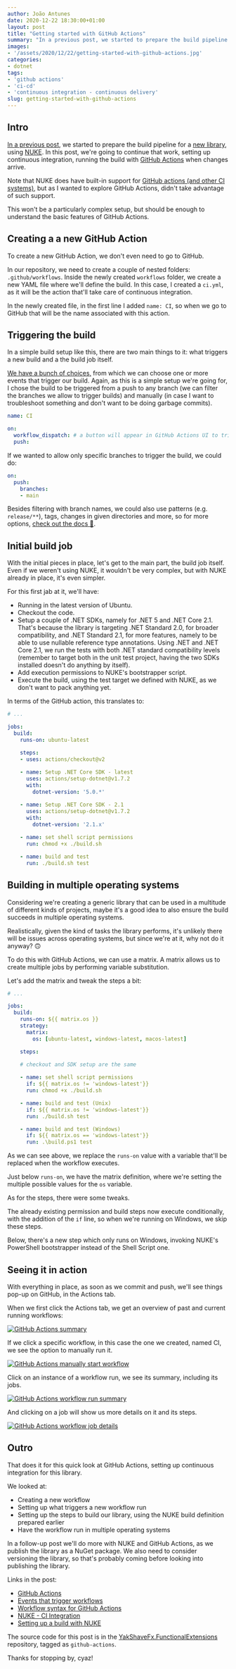 ```yaml
---
author: João Antunes
date: 2020-12-22 18:30:00+01:00
layout: post
title: "Getting started with GitHub Actions"
summary: "In a previous post, we started to prepare the build pipeline for a new library, using NUKE. In this post, we're going to continue that work, setting up continuous integration, running the build with GitHub Actions when changes arrive."
images:
- '/assets/2020/12/22/getting-started-with-github-actions.jpg'
categories:
- dotnet
tags:
- 'github actions'
- 'ci-cd'
- 'continuous integration - continuous delivery'
slug: getting-started-with-github-actions
---
```


## Intro

[In a previous post](https://blog.codingmilitia.com/2020/10/24/2020-10-24-setting-up-a-build-with-nuke/), we started to prepare the build pipeline for a [new library](https://github.com/YakShaveFx/YakShaveFx.FunctionalExtensions), using [NUKE](https://nuke.build/). In this post, we're going to continue that work, setting up continuous integration, running the build with [GitHub Actions](https://github.com/features/actions) when changes arrive.

Note that NUKE does have built-in support for [GitHub actions (and other CI systems)](https://nuke.build/docs/authoring-builds/ci-integration.html), but as I wanted to explore GitHub Actions, didn't take advantage of such support.

This won't be a particularly complex setup, but should be enough to understand the basic features of GitHub Actions.

## Creating a a new GitHub Action

To create a new GitHub Action, we don't even need to go to GitHub.

In our repository, we need to create a couple of nested folders: `.github/workflows`. Inside the newly created `workflows` folder, we create a new YAML file where we'll define the build. In this case, I created a `ci.yml`, as it will be the action that'll take care of continuous integration.

In the newly created file, in the first line I added `name: CI`, so when we go to GitHub that will be the name associated with this action.

## Triggering the build

In a simple build setup like this, there are two main things to it: what triggers a new build and a the build job itself.

[We have a bunch of choices,](https://docs.github.com/en/free-pro-team@latest/actions/reference/events-that-trigger-workflows) from which we can choose one or more events that trigger our build. Again, as this is a simple setup we're going for, I chose the build to be triggered from a push to any branch (we can filter the branches we allow to trigger builds) and manually (in case I want to troubleshoot something and don't want to be doing garbage commits).

```yaml
name: CI

on:
  workflow_dispatch: # a button will appear in GitHub Actions UI to trigger the build
  push:
```

If we wanted to allow only specific branches to trigger the build, we could do:

```yaml
on:
  push:
    branches:
    - main
```

Besides filtering with branch names, we could also use patterns (e.g. `release/**`), tags, changes in given directories and more, so for more options, [check out the docs 🙂](https://docs.github.com/en/free-pro-team@latest/actions/reference/events-that-trigger-workflows).

## Initial build job

With the initial pieces in place, let's get to the main part, the build job itself. Even if we weren't using NUKE, it wouldn't be very complex, but with NUKE already in place, it's even simpler.

For this first jab at it, we'll have:

- Running in the latest version of Ubuntu.
- Checkout the code.
- Setup a couple of .NET SDKs, namely for .NET 5 and .NET Core 2.1. That's because the library is targeting .NET Standard 2.0, for broader compatibility, and .NET Standard 2.1, for more features, namely to be able to use nullable reference type annotations. Using .NET and .NET Core 2.1, we run the tests with both .NET standard compatibility levels (remember to target both in the unit test project, having the two SDKs installed doesn't do anything by itself).
- Add execution permissions to NUKE's bootstrapper script.
- Execute the build, using the test target we defined with NUKE, as we don't want to pack anything yet.

In terms of the GitHub action, this translates to:

```yaml
# ...

jobs:
  build:
    runs-on: ubuntu-latest

    steps:
    - uses: actions/checkout@v2
    
    - name: Setup .NET Core SDK - latest
      uses: actions/setup-dotnet@v1.7.2
      with:
        dotnet-version: '5.0.*'

    - name: Setup .NET Core SDK - 2.1
      uses: actions/setup-dotnet@v1.7.2
      with:
        dotnet-version: '2.1.x'
        
    - name: set shell script permissions
      run: chmod +x ./build.sh

    - name: build and test
      run: ./build.sh test
```

## Building in multiple operating systems

Considering we're creating a generic library that can be used in a multitude of different kinds of projects, maybe it's a good idea to also ensure the build succeeds in multiple operating systems.

Realistically, given the kind of tasks the library performs, it's unlikely there will be issues across operating systems, but since we're at it, why not do it anyway? 🙃

To do this with GitHub Actions, we can use a matrix. A matrix allows us to create multiple jobs by performing variable substitution.

Let's add the matrix and tweak the steps a bit:

```yaml
# ...

jobs:
  build:
    runs-on: ${{ matrix.os }}
    strategy:
      matrix:
        os: [ubuntu-latest, windows-latest, macos-latest]

    steps:

    # checkout and SDK setup are the same
        
    - name: set shell script permissions
      if: ${{ matrix.os != 'windows-latest'}}
      run: chmod +x ./build.sh

    - name: build and test (Unix)
      if: ${{ matrix.os != 'windows-latest'}}
      run: ./build.sh test

    - name: build and test (Windows)
      if: ${{ matrix.os == 'windows-latest'}}
      run: .\build.ps1 test
```

As we can see above, we replace the `runs-on` value with a variable that'll be replaced when the workflow executes.

Just below `runs-on`, we have the matrix definition, where we're setting the multiple possible values for the `os` variable.

As for the steps, there were some tweaks.

The already existing permission and build steps now execute conditionally, with the addition of the `if` line, so when we're running on Windows, we skip these steps.

Below, there's a new step which only runs on Windows, invoking NUKE's PowerShell bootstrapper instead of the Shell Script one.

## Seeing it in action

With everything in place, as soon as we commit and push, we'll see things pop-up on GitHub, in the Actions tab.

When we first click the Actions tab, we get an overview of past and current running workflows:

[![GitHub Actions summary](/assets/2020/12/22/01-github-actions-summary.png)](/assets/2020/12/22/01-github-actions-summary.png)

If we click a specific workflow, in this case the one we created, named CI, we see the option to manually run it.

[![GitHub Actions manually start workflow](/assets/2020/12/22/02-github-actions-manually-start-workflow.png)](/assets/2020/12/22/02-github-actions-manually-start-workflow.png)

Click on an instance of a workflow run, we see its summary, including its jobs.

[![GitHub Actions workflow run summary](/assets/2020/12/22/03-github-actions-workflow-run-summary.png)](/assets/2020/12/22/03-github-actions-workflow-run-summary.png)

And clicking on a job will show us more details on it and its steps.

[![GitHub Actions workflow job details](/assets/2020/12/22/04-github-actions-workflow-job-details.png)](/assets/2020/12/22/04-github-actions-workflow-job-details.png)

## Outro

That does it for this quick look at GitHub Actions, setting up continuous integration for this library.

We looked at:

- Creating a new workflow
- Setting up what triggers a new workflow run
- Setting up the steps to build our library, using the NUKE build definition prepared earlier
- Have the workflow run in multiple operating systems

In a follow-up post we'll do more with NUKE and GitHub Actions, as we publish the library as a NuGet package. We also need to consider versioning the library, so that's probably coming before looking into publishing the library.

Links in the post:

- [GitHub Actions](https://github.com/features/actions)
- [Events that trigger workflows](https://docs.github.com/en/free-pro-team@latest/actions/reference/events-that-trigger-workflows)
- [Workflow syntax for GitHub Actions](https://docs.github.com/en/free-pro-team@latest/actions/reference/workflow-syntax-for-github-actions)
- [NUKE - CI Integration](https://nuke.build/docs/authoring-builds/ci-integration.html)
- [Setting up a build with NUKE](https://blog.codingmilitia.com/2020/10/24/2020-10-24-setting-up-a-build-with-nuke/)

The source code for this post is in the [YakShaveFx.FunctionalExtensions](https://github.com/YakShaveFx/YakShaveFx.FunctionalExtensions/tree/github-actions) repository, tagged as `github-actions`.

Thanks for stopping by, cyaz!